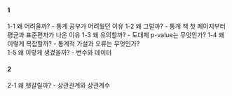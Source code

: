 #### 1
1-1 왜 어려울까? - 통계 공부가 어려웠던 이유
1-2 왜 그럴까? - 통계 책 첫 페이지부터 평균과 표준편차가 나온 이유
1-3 왜 유의할까? - 도대체 p-value는 무엇인가?
1-4 왜 이렇게 복잡할까? - 통계적 가설과 오류는 무엇인가?\
1-5 왜 이렇게 생겼을까? - 변수와 데이터

#### 2
2-1 왜 헷갈릴까? - 상관관계와 상관계수
